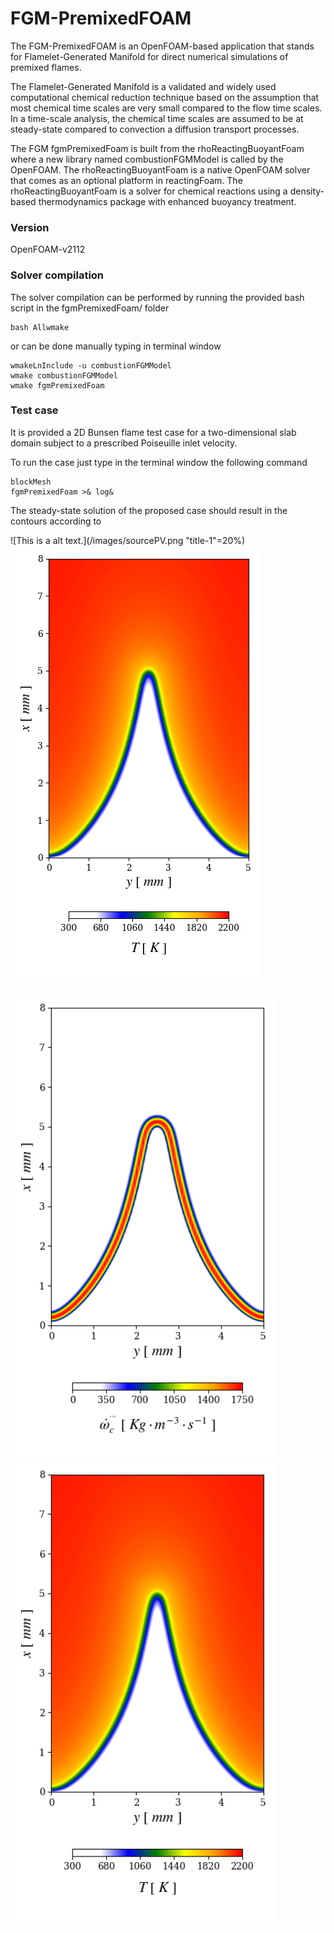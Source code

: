 # FGM-PremixedFOAM

The FGM-PremixedFOAM is an OpenFOAM-based application that stands for Flamelet-Generated Manifold for direct numerical simulations of premixed flames.

The Flamelet-Generated Manifold is a validated and widely used computational chemical reduction technique based on the assumption that most chemical time scales are very small compared to the flow time scales. In a time-scale analysis, the chemical time scales are assumed to be at steady-state compared to convection a diffusion transport processes.

The FGM fgmPremixedFoam is built from the rhoReactingBuoyantFoam where a new library named combustionFGMModel is called by the OpenFOAM. The rhoReactingBuoyantFoam is a native OpenFOAM solver that comes as an optional platform in reactingFoam. The rhoReactingBuoyantFoam is a solver for chemical reactions using a density-based thermodynamics package with enhanced buoyancy treatment.

### Version

OpenFOAM-v2112

### Solver compilation

The solver compilation can be performed by running the provided bash script in the fgmPremixedFoam/
folder

```
bash Allwmake
```

or can be done manually typing in terminal window

```
wmakeLnInclude -u combustionFGMModel
wmake combustionFGMModel
wmake fgmPremixedFoam
```

### Test case

It is provided a 2D Bunsen flame test case for a two-dimensional slab domain subject to a prescribed  Poiseuille inlet velocity.

To run the case just type in the terminal window the following command

```
blockMesh
fgmPremixedFoam >& log&
```

The steady-state solution of the proposed case should result in the contours according to

![This is a alt text.](/images/sourcePV.png "title-1"=20%)![alt-text-2](/images/Temperature.png "title-2")


<img src="/images/sourcePV.png" width="425"/> <img src="/images/Temperature.png" width="425"/> 
